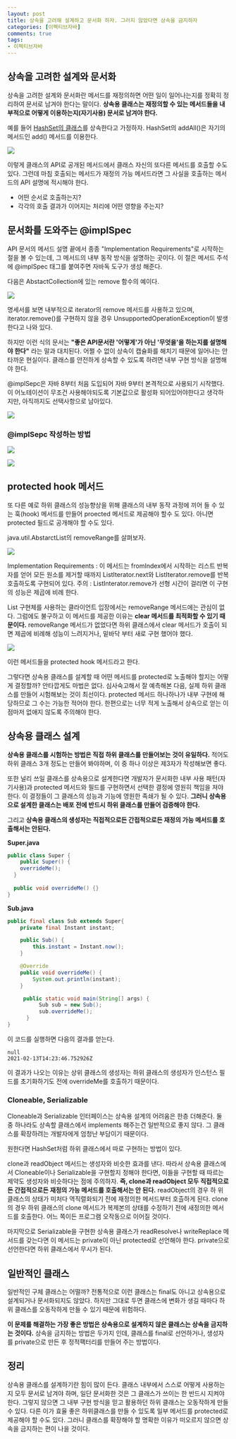 ```yaml
---
layout: post
title: 상속을 고려해 설계하고 문서화 하자. 그러지 않았다면 상속을 금지하자
categories: [이펙티브자바]
comments: true 
tags:
- 이펙티브자바
---
```




## 상속을 고려한 설계와 문서화

상속을 고려한 설계와 문서화란 메서드를 재정의하면 어떤 일이 일어나는지를 정확히 정리하여 문서로 남겨야 한다는 말이다. **상속용 클래스는 재정의할 수 있는 메서드들을 내부적으로 어떻게 이용하는지(자기사용) 문서로 남겨야 한다.**

예를 들어 <u>HashSet의 클래스</u>를 상속한다고 가정하자. HashSet의 addAll()은 자기의 메서드인 add() 메서드를 이용한다.

![](./images/hash.png)

이렇게 클래스의 API로 공개된 메서드에서 클래스 자신의 또다른 메서드를 호출할 수도 있다. 그런데 마침 호출되는 메서드가 재정의 가능 메서드라면 그 사실을 호출하는 메서드의 API 설명에 적시해야 한다. 

- 어떤 순서로 호출하는지?
- 각각의 호출 결과가 이어지는 처리에 어떤 영향을 주는지?

## 문서화를 도와주는 @implSpec

API 문서의 메서드 설명 끝에서 종종 "Implementation Requirements"로 시작하는 절을 볼 수 있는데, 그 메서드의 내부 동작 방식을 설명하는 곳이다. 이 절은 메서드 주석에 @implSpec 태그를 붙여주면 자바독 도구가 생성 해준다.

다음은 AbstactCollection에 있는 remove 함수의 예이다.

![](./images/AbstactCollection.png)

명세서를 보면 내부적으로 iterator의 remove 메서드를 사용하고 있으며, iterator.remove()를 구현하지 않을 경우 UnsupportedOperationException이 발생한다고 나와 있다.

하지만 이런 식의 문서는 **"좋은 API문서란 '어떻게'가 아닌 '무엇을'을 하는지를 설명해야 한다"** 라는 말과 대치된다. 어쩔 수 없이 상속이 캡슐화를 해치기 때문에 일어나는 안타까운 현실이다. 클래스를 안전하게 상속할 수 있도록 하려면 내부 구현 방식을 설명해야 한다.

@implSepc은 자바 8부터 처음 도입되어 자바 9부터 본격적으로 사용되기 시작했다. 이 어노테이션이 무조건 사용해야되도록 기본값으로 활성화 되어있어야한다고 생각하지만, 아직까지도 선택사항으로 남아있다. 

![](./images/AbstactCollection.png)

### @implSepc 작성하는 방법

![](./images/implspec1.png)

![](./images/implspec2.png)

## protected hook 메서드

또 다른 예로 하위 클래스의 성능향상을 위해 클래스의 내부 동작 과정에 끼어 들 수 있는 훅(hook) 메서드를 만들어 proected 메서드로 제공해야 할수 도 있다. 아니면 protected 필드로 공개해야 할 수도 있다.

java.util.AbstarctList의 removeRange를 살펴보자.

![](./images/AbstractList.png)

Implementation Requirements : 이 메서드는 fromIndex에서 시작하는 리스트 반복자를 얻어 모든 원소를 제거할 때까지 ListIterator.next와 ListIterator.remove를 반복 호출하도록 구현되어 있다. 주의 : ListInterator.remove가 선형 시간이 걸리면 이 구현의 성능은 제곱에 비례 한다.

List 구현체를 사용하는 클라이언트 입장에서는 removeRange 메서드에는 관심이 없다. 그럼에도 불구하고 이 메서드를 제공한 이유는 **clear 메서드를 최적화할 수 있기 때문이다.** removeRange 메서드가 없었다면 하위 클래스에서 clear 메서드가 호출이 되면 제곱에 비례해 성능이 느려지거나, 밑바닥 부터 새로 구현 했어야 했다.

![](./images/clear.png)

이런 메서드들을 protected hook 메서드라고 한다.

그렇다면 상속용 클래스를 설계할 때 어떤 메서드를 protected로 노출해야 할지는 어떻게 결정할까? 안타깝게도 마법은 없다. 심사숙고해서 잘 예측해본 다음, 실제 하위 클래스를 만들어 시험해보는 것이 최선이다. protected 메서드 하나하나가 내부 구현에 해당하므로 그 수는 가능한 적어야 한다. 한편으로는 너무 적게 노출해서 상속으로 얻는 이점마저 없애지 않도록 주의해야 한다. 

## 상속용 클래스 설계

**상속용 클래스를 시험하는 방법은 직접 하위 클래스를 만들어보는 것이 유일하다.** 적어도 하위 클래스 3개 정도는 만들어 봐야하며, 이 중 하나 이상은 제3자가 작성해보면 좋다. 

또한 널리 쓰일 클래스를 상속용으로 설계한다면 개발자가 문서화한 내부 사용 패턴(자기사용)과 protected 메서드와 필드를 구현하면서 선택한 결정에 영원히 책임을 져야 한다. 이 결정들이 그 클래스의 성능과 기능에 영원한 족쇄가 될 수 있다. **그러니 상속용으로 설계한 클래스는 배포 전에 반드시 하위 클래스를 만들어 검증해야 한다.**

그리고 **상속용 클래스의 생성자는 직접적으로든 간접적으로든 재정의 가능 메서드를 호출해서는 안된다.**

**Super.java**

```java
public class Super {
	public Super() {
    overrideMe();
  }
  
  public void overrideMe() {}
}
```

**Sub.java**

```java
public final class Sub extends Super{
    private final Instant instant;

    public Sub() {
        this.instant = Instant.now();
    }

    @Override
    public void overrideMe() {
        System.out.println(instant);
    }

     public static void main(String[] args) {
          Sub sub = new Sub();
          sub.overrideMe();
      }
}
```

이 코드를 실행하면 다음의 결과를 얻는다.

```
null
2021-02-13T14:23:46.752926Z
```

이 결과가 나오는 이유는 상위 클래스의 생성자는 하위 클래스의 생성자가 인스턴스 필드를 초기화하기도 전에 overrideMe를 호출하기 때문이다. 

### Cloneable, Serializable

Cloneable과 Serializable 인터페이스는 상속용 설계의 어려움은 한층 더해준다. 둘 중 하나라도 상속할 클래스에서 implements 해주는건 일반적으로 좋지 않다. 그 클래스를 확장하려는 개발자에게 엄청난 부담이기 때문이다.

원한다면 HashSet처럼 하위 클래스에서 따로 구현하는 방법이 있다. 

clone과 readObject 메서드는 생성자와 비슷한 효과를 낸다. 따라서 상속용 클래스에서 Cloneable이나 Serializable을 구현할지 정해야 한다면, 이들을 구현할 때 따르는 제약도 생성자와 비슷하다는 점에 주의하자. **즉, clone과 readObject 모두 직접적으로든 간접적으로든 재정의 가능 메서드를 호출해서는 안 된다.** readObject의 경우 하 위 클래스의 상태가 미처다 역직렬화되기 전에 재정의한 메서드부터 호츨하게 된다. clone의 경우 하위 클래스의 clone 메서드가 복제본의 상태를 수정하기 전에 새정의한 메서드를 호출한다. 어느 쪽이든 프로그램 오작동으로 이어질 것이다.

마지막으로 Serializable을 구현한 상속용 클래스가 readResolve나 writeReplace 메서드를 갖는다면 이 메서드는 private이 아닌 protected로 선언해야 한다. private으로 선언한다면 하위 클래스에서 무시가 된다.

## 일반적인 클래스

일반적인 구체 클래스는 어떨까? 전통적으로 이런 클래스는 final도 아니고 상속용으로 설계되거나 문서화되지도 않았다. 하지만 그대로 두면 클래스에 변화가 생길 때마다 하위 클래스를 오동작하게 만들 수 있기 때문에 위험하다.

**이 문제를 해결하는 가장 좋은 방법은 상속용으로 설계하지 않은 클래스는 상속을 금지하는 것이다.** 상속을 금지하는 방법은 두가지 인데, 클래스를 final로 선언하거나, 생성자를 private으로 만든 후 정적팩터리를 만들어 주는 방법이다.

## 정리

상속용 클래스를 설계하기란 힘이 많이 든다. 클래스 내부에서 스스로 어떻게 사용하는지 모두 문서로 남겨야 하며, 일단 문서화한 것은 그 클래스가 쓰이는 한 반드시 지켜야 한다. 그렇지 않으면 그 내부 구현 방식을 믿고 활용하던 하위 클래스는 오동작하게 만들 수 있다. 다른 이가 효율 좋은 하위클래스를 만들 수 있도록 일부 메서드를 protected로 제공해야 할 수도 있다. 그러니 클래스를 확장해야 할 명확한 이유가 떠오르지 않으면 상속을 금지하는 편이 나을 것이다.